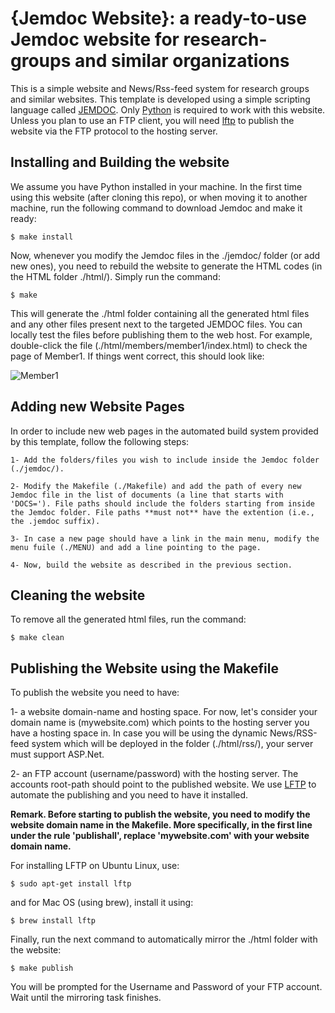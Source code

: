 {Jemdoc Website}: a ready-to-use Jemdoc website for research-groups and similar organizations
====

This is a simple website and News/Rss-feed system for research groups and similar websites. This template is developed using a simple scripting language called [JEMDOC](https://jemdoc.jaboc.net). Only [Python](https://www.python.org) is required to work with this website. Unless you plan to use an FTP client, you will need [lftp](https://lftp.yar.ru) to publish the website via the FTP protocol to the hosting server.

## Installing and Building the website

We assume you have Python installed in your machine. In the first time using this website (after cloning this repo), or when moving it to another machine, run the following command to download Jemdoc and make it ready:

`$ make install`

Now, whenever you modify the Jemdoc files in the ./jemdoc/ folder (or add new ones), you need to rebuild the website to generate the HTML codes (in the HTML folder ./html/). Simply run the command:

`$ make`

This will generate the ./html folder containing all the generated html files and any other files present next to the targeted JEMDOC files. You can locally test the files before publishing them to the web host. For example, double-click the file (./html/members/member1/index.html) to check the page of Member1. If things went correct, this should look like:

![Member1](https://github.com/mkhaled87/jemdoc-ready/blob/master/screenshot.png?raw=true)


## Adding new Website Pages

In order to include new web pages in the automated build system provided by this template, follow the following steps:

    1- Add the folders/files you wish to include inside the Jemdoc folder (./jemdoc/).

    2- Modify the Makefile (./Makefile) and add the path of every new Jemdoc file in the list of documents (a line that starts with 'DOCS='). File paths should include the folders starting from inside the Jemdoc folder. File paths **must not** have the extention (i.e., the .jemdoc suffix).

    3- In case a new page should have a link in the main menu, modify the menu fuile (./MENU) and add a line pointing to the page.

    4- Now, build the website as described in the previous section.


## Cleaning the website

To remove all the generated html files, run the command:

`$ make clean`

## Publishing the Website using the Makefile

To publish the website you need to have:

1- a website domain-name and hosting space. For now, let's consider your domain name is (mywebsite.com) which points to the hosting server you have a hosting space in. In case you will be using the dynamic News/RSS-feed system which will be deployed in the folder (./html/rss/), your server must support ASP.Net.

2- an FTP account (username/password) with the hosting server. The accounts root-path should point to the published website. We use [LFTP](https://lftp.yar.ru) to automate the publishing and you need to have it installed. 

**Remark. Before starting to publish the website, you need to modify the website domain name in the Makefile. More specifically, in the first line under the rule 'publishall', replace 'mywebsite.com' with your website domain name.**

For installing LFTP on Ubuntu Linux, use:

`$ sudo apt-get install lftp`

and for Mac OS (using brew), install it using:

`$ brew install lftp`

Finally, run the next command to automatically mirror the ./html folder with the website:

`$ make publish`

You will be prompted for the Username and Password of your FTP account. Wait until the mirroring task finishes.
